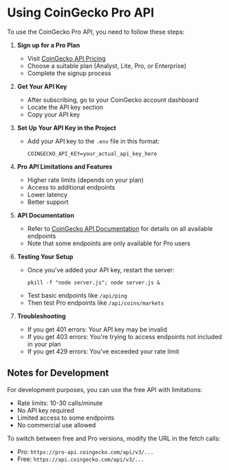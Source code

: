 # Using CoinGecko Pro API

To use the CoinGecko Pro API, you need to follow these steps:

1. **Sign up for a Pro Plan**
   - Visit [CoinGecko API Pricing](https://www.coingecko.com/en/api/pricing)
   - Choose a suitable plan (Analyst, Lite, Pro, or Enterprise)
   - Complete the signup process

2. **Get Your API Key**
   - After subscribing, go to your CoinGecko account dashboard
   - Locate the API key section
   - Copy your API key

3. **Set Up Your API Key in the Project**
   - Add your API key to the `.env` file in this format:
     ```
     COINGECKO_API_KEY=your_actual_api_key_here
     ```

4. **Pro API Limitations and Features**
   - Higher rate limits (depends on your plan)
   - Access to additional endpoints
   - Lower latency
   - Better support

5. **API Documentation**
   - Refer to [CoinGecko API Documentation](https://www.coingecko.com/api/documentation) for details on all available endpoints
   - Note that some endpoints are only available for Pro users

6. **Testing Your Setup**
   - Once you've added your API key, restart the server:
     ```
     pkill -f "node server.js"; node server.js &
     ```
   - Test basic endpoints like `/api/ping`
   - Then test Pro endpoints like `/api/coins/markets`

7. **Troubleshooting**
   - If you get 401 errors: Your API key may be invalid
   - If you get 403 errors: You're trying to access endpoints not included in your plan
   - If you get 429 errors: You've exceeded your rate limit

## Notes for Development

For development purposes, you can use the free API with limitations:
- Rate limits: 10-30 calls/minute
- No API key required
- Limited access to some endpoints
- No commercial use allowed

To switch between free and Pro versions, modify the URL in the fetch calls:
- Pro: `https://pro-api.coingecko.com/api/v3/...`
- Free: `https://api.coingecko.com/api/v3/...` 